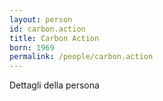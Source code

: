 ```yaml
---
layout: person
id: carbon.action
title: Carbon Action
born: 1969
permalink: /people/carbon.action
---
```


Dettagli della persona 